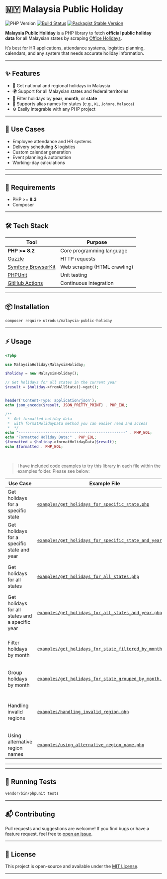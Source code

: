 
# 🇲🇾 Malaysia Public Holiday
![PHP Version](https://img.shields.io/badge/PHP-%3E%3D8.3-blue)
[![Build Status](https://github.com/utrodus/malaysia-public-holiday/actions/workflows/tests.yaml/badge.svg?label=Build+Status)](https://github.com/utrodus/malaysia-public-holiday/actions/workflows/tests.yaml)
[![Packagist Stable Version](https://img.shields.io/packagist/v/utrodus/malaysia-public-holiday.svg)](https://packagist.org/packages/utrodus/malaysia-public-holiday)

**Malaysia Public Holiday** is a PHP library to fetch **official public holiday data** for all Malaysian states by scraping [Office Holidays](https://www.officeholidays.com/countries/malaysia).  

It’s best for HR applications, attendance systems, logistics planning, calendars, and any system that needs accurate holiday information.

---

## ✨ Features

- 📆 Get national and regional holidays in Malaysia
- 🌍 Support for all Malaysian states and federal territories
- 📅 Filter holidays by **year**, **month**, or **state**
- 🔁 Supports alias names for states (e.g., `KL`, `Johore`, `Malacca`)
- ⚙️ Easily integrable with any PHP project

---

## 💼 Use Cases

- Employee attendance and HR systems
- Delivery scheduling & logistics
- Custom calendar generation
- Event planning & automation
- Working-day calculations


---


---

## 🚀 Requirements

- PHP >= **8.3**
- Composer

---

## 🛠️ Tech Stack

| Tool                          | Purpose                         |
|-------------------------------|----------------------------------|
| **PHP >= 8.2**                | Core programming language        |
| [Guzzle](https://github.com/guzzle/guzzle) | HTTP requests                   |
| [Symfony BrowserKit](https://symfony.com/doc/current/components/browser_kit.html) | Web scraping (HTML crawling) |
| [PHPUnit](https://phpunit.de/)            | Unit testing                    |
| [GitHub Actions](https://github.com/features/actions) | Continuous integration         |


---

## 📦 Installation

```bash
composer require utrodus/malaysia-public-holiday
```

---

## ⚡ Usage

```php
<?php

use MalaysiaHoliday\MalaysiaHoliday;

$holiday = new MalaysiaHoliday();

// Get holidays for all states in the current year
$result = $holiday->fromAllState()->get();


header('Content-Type: application/json');
echo json_encode($result, JSON_PRETTY_PRINT) . PHP_EOL;

/**
 *  Get formatted holiday data 
 *  with formatHolidayData method you can easier read and access
 *  */
echo "------------------------------------------------" . PHP_EOL;
echo "Formatted Holiday Data:" . PHP_EOL;
$formatted = $holiday->formatHolidayData($result);
echo $formatted . PHP_EOL;

```

<br>

> I have included code examples to try this library in each file within the examples folder. Please see below:


| Use Case                                            | Example File                                                                | Description                                                                 |
|-----------------------------------------------------|-----------------------------------------------------------------------------|-----------------------------------------------------------------------------|
| Get holidays for a specific state                   | [`examples/get_holidays_for_specific_state.php`](examples/get_holidays_for_specific_state.php) | Retrieves holidays for a particular state in the current year.              |
| Get holidays for a specific state and year          | [`examples/get_holidays_for_specific_state_and_year.php`](examples/get_holidays_for_specific_state_and_year.php) | Fetches holidays for a state in a specific year.                            |
| Get holidays for all states                         | [`examples/get_holidays_for_all_states.php`](examples/get_holidays_for_all_states.php)         | Retrieves holidays for all Malaysian states in the current year.           |
| Get holidays for all states and a specific year    | [`examples/get_holidays_for_all_states_and_year.php`](examples/get_holidays_for_all_states_and_year.php) | Fetches holidays for all states in a given year.                          |
| Filter holidays by month                            | [`examples/get_holidays_for_state_filtered_by_month.php`](examples/get_holidays_for_state_filtered_by_month.php) | Filters holidays for a state in a specific month.                         |
| Group holidays by month                             | [`examples/get_holidays_for_state_grouped_by_month.php`](examples/get_holidays_for_state_grouped_by_month.php) | Groups holidays for a state by month.                                     |
| Handling invalid regions                            | [`examples/handling_invalid_region.php`](examples/handling_invalid_region.php)                 | Demonstrates how the library handles invalid region inputs.                 |
| Using alternative region names                      | [`examples/using_alternative_region_name.php`](examples/using_alternative_region_name.php)     | Shows support for alias state names.                                      |

---
---

## 🧪 Running Tests

```bash
vendor/bin/phpunit tests
```



---

## 📬 Contributing

Pull requests and suggestions are welcome! If you find bugs or have a feature request, feel free to [open an issue](https://github.com/utrodus/malaysia-public-holiday/issues).

---

## 📄 License

This project is open-source and available under the [MIT License](LICENSE).

---
